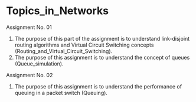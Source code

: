 # Topics_in_Networks

Assignment No. 01
  1. The purpose of this part of the assignment is to understand link-disjoint routing algorithms 
     and Virtual Circuit Switching concepts (Routing_and_Virtual_Circuit_Switching).
  2. The purpose of this assignment is to understand the concept of queues (Queue_simulation).
  
Assignment No. 02
  1. The purpose of this assignment is to understand the performance of queuing in a packet switch
     (Queuing).
